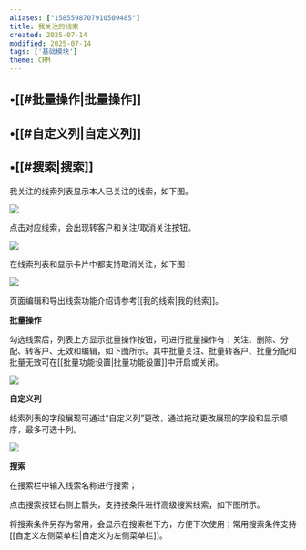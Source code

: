 ```yaml
---
aliases: ["1585598707910509485"]
title: 我关注的线索
created: 2025-07-14
modified: 2025-07-14
tags: ['基础模块']
theme: CRM
---
```


## •[[#批量操作|批量操作]]

## •[[#自定义列|自定义列]]

## •[[#搜索|搜索]]

我关注的线索列表显示本人已关注的线索，如下图。

![](https://myhelpdoc.oss-cn-heyuan.aliyuncs.com/mdimages/e5d78e328588bfb3c6e25315c42d83de.jpg)

点击对应线索，会出现转客户和关注/取消关注按钮。

![](https://myhelpdoc.oss-cn-heyuan.aliyuncs.com/mdimages/72a0cbb4615ed79526bc4d13650d26f4.jpg)

在线索列表和显示卡片中都支持取消关注，如下图：

![](https://myhelpdoc.oss-cn-heyuan.aliyuncs.com/mdimages/0d3585a12282c6113673025809d6b6d4.jpg)

页面编辑和导出线索功能介绍请参考[[我的线索|我的线索]]。

**批量操作**

勾选线索后，列表上方显示批量操作按钮，可进行批量操作有：关注、删除、分配、转客户、无效和编辑，如下图所示。其中批量关注、批量转客户、批量分配和批量无效可在[[批量功能设置|批量功能设置]]中开启或关闭。

![](https://myhelpdoc.oss-cn-heyuan.aliyuncs.com/mdimages/28ce64f58963c1555f69918aa45e3939.jpg)

**自定义列**

线索列表的字段展现可通过“自定义列”更改，通过拖动更改展现的字段和显示顺序，最多可选十列。

![](https://myhelpdoc.oss-cn-heyuan.aliyuncs.com/mdimages/8437f09498a26872e9fc2fc556de50e4.jpg)

**搜索**

在搜索栏中输入线索名称进行搜索；

点击搜索按钮右侧上箭头，支持按条件进行高级搜索线索，如下图所示。

将搜索条件另存为常用，会显示在搜索栏下方，方便下次使用；常用搜索条件支持[[自定义左侧菜单栏|自定义为左侧菜单栏]]。

